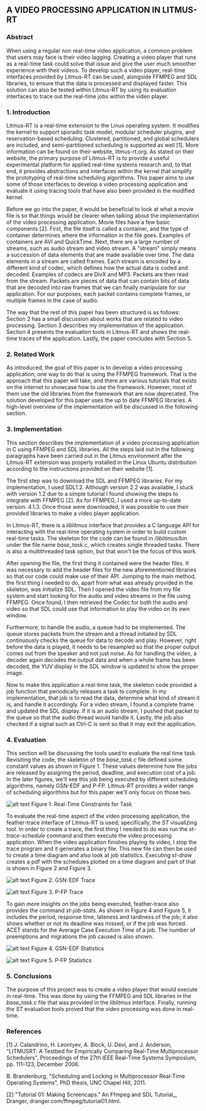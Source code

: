 ## A VIDEO PROCESSING APPLICATION IN LITMUS-RT

### Abstract

When using a regular non real-time video application, a common problem that users may face is their video lagging. Creating a video player that runs as a real-time task could solve that issue and give the user much smoother experience with their videos. To develop such a video player, real-time interfaces provided by Litmus-RT can be used, alongside FFMPEG and SDL libraries, to ensure that the data is processed and displayed faster. This solution can also be tested within Litmus-RT by using its evaluation interfaces to trace out the real-time jobs within the video player.



### 1. Introduction

Litmus-RT is a real-time extension to the Linux operating system. It modifies the kernel to support sporadic task model, modular scheduler plugins, and reservation-based scheduling. Clustered, partitioned, and global schedulers are included, and semi-partitioned scheduling is supported as well [1]. More information can be found on their website, litmus-rt.org. As stated on their website, the primary purpose of Litmus-RT is to provide a useful experimental platform for applied real-time systems research and, to that end, it provides abstractions and interfaces within the kernel that simplify the prototyping of real-time scheduling algorithms. This paper aims to use some of those interfaces to develop a video processing application and evaluate it using tracing tools that have also been provided in the modified kernel.

Before we go into the paper, it would be beneficial to look at what a movie file is so that things would be clearer when talking about the implementation of the video processing application. Movie files have a few basic components [2]. First, the file itself is called a container, and the type of container determines where the information in the file goes. Examples of containers are AVI and QuickTime. Next, there are a large number of streams, such as audio stream and video stream. A "stream" simply means a succession of data elements that are made available over time. The data elements in a stream are called frames. Each stream is encoded by a different kind of codec, which defines how the actual data is coded and decoded. Examples of codecs are DivX and MP3. Packets are then read from the stream. Packets are pieces of data that can contain bits of data that are decoded into raw frames that we can finally manipulate for our application. For our purposes, each packet contains complete frames, or multiple frames in the case of audio.

The way that the rest of this paper has been structured is as follows: Section 2 has a small discussion about works that are related to video processing. Section 3 describes my implementation of the application. Section 4 presents the evaluation tools in Litmus-RT and shows the real-time traces of the application. Lastly, the paper concludes with Section 5.

### 2. Related Work

As introduced, the goal of this paper is to develop a video processing application; one way to do that is using the FFMPEG framework. That is the approach that this paper will take, and there are various tutorials that exists on the internet to showcase how to use the framework. However, most of them use the old libraries from the framework that are now deprecated. The solution developed for this paper uses the up to date FFMPEG libraries. A high-level overview of the implementation will be discussed in the following section.



### 3. Implementation

This section describes the implementation of a video processing application in C using FFMPEG and SDL libraries. All the steps laid out in the following paragraphs have been carried out in the Litmus environment after the Litmus-RT extension was properly installed in the Linux Ubuntu distribution according to the instructions provided on their website [1].

The first step was to download the SDL and FFMPEG libraries. For my implementation, I used SDL1.2. Although version 2.2 was available, I stuck with version 1.2 due to a simple tutorial I found showing the steps to integrate with FFMPEG [2]. As for FFMPEG, I used a more up-to-date version: 4.1.3. Once those were downloaded, it was possible to use their provided libraries to make a video player application.

In Litmus-RT, there is a _liblitmus_ interface that provides a C language API for interacting with the real-time operating system in order to build custom real-time tasks. The skeleton for the code can be found in _/liblitmus/bin_ under the file name _base\_task.c_, which creates single threaded tasks. There is also a multithreaded task option, but that won't be the focus of this work.

After opening the file, the first thing it contained were the header files. It was necessary to add the header files for the new aforementioned libraries so that our code could make use of their API. Jumping to the main method, the first thing I needed to do, apart from what was already provided in the skeleton, was initialize SDL. Then I opened the video file from my file system and start looking for the audio and video streams in the file using FFMPEG. Once found, I then retrieved the Codec for both the audio and video so that SDL could use that information to play the video on its own window.

Furthermore, to handle the audio, a queue had to be implemented. The queue stores packets from the stream and a thread initiated by SDL continuously checks the queue for data to decode and play. However, right before the data is played, it needs to be resampled so that the proper output comes out from the speaker and not just noise. As for handling the video, a decoder again decodes the output data and when a whole frame has been decoded, the YUV display in the SDL window is updated to show the proper image.

Now to make this application a real-time task, the skeleton code provided a job function that periodically releases a task to complete. In my implementation, that job is to read the data, determine what kind of stream it is, and handle it accordingly. For a video stream, I found a complete frame and updated the SDL display. If it is an audio stream, I pushed that packet to the queue so that the audio thread would handle it. Lastly, the job also checked if a signal such as Ctrl-C is sent so that it may exit the application.



### 4. Evaluation

This section will be discussing the tools used to evaluate the real time task. Revisiting the code, the skeleton of the _base\_task.c_ file defined some constant values as shown in Figure 1. These values determine how the jobs are released by assigning the period, deadline, and execution cost of a job. In the later figures, we'll see this job being executed by different scheduling algorithms, namely GSN-EDF and P-FP. Litmus-RT provides a wider range of scheduling algorithms but for this paper we'll only focus on those two.

![alt text](https://github.com/farhanr8/Litmus-RT_VideoApp/images/figure1.png "Figure 1")
Figure 1. Real-Time Constraints for Task

To evaluate the real-time aspect of the video processing application, the feather-trace interface of Litmus-RT is used; specifically, the _ST_ visualizing tool. In order to create a trace, the first thing I needed to do was run the _st-trace-schedule_ command and then execute the video processing application. When the video application finishes playing its video, I stop the trace program and it generates a binary file. This new file can then be used to create a time diagram and also look at job statistics. Executing _st-draw_ creates a pdf with the schedules plotted on a time diagram and part of that is shown in Figure 2 and Figure 3.

![alt text](https://github.com/farhanr8/Litmus-RT_VideoApp/images/figure2.png "Figure 2")
Figure 2. GSN-EDF Trace

![alt text](https://github.com/farhanr8/Litmus-RT_VideoApp/images/figure3.png "Figure 3")
Figure 3. P-FP Trace

To gain more insights on the jobs being executed, feather-trace also provides the command _st-job-stats_. As shown in Figure 4 and Figure 5, it includes the period, response time, lateness and tardiness of the job; it also shows whether or not its deadline was missed, or if the job was forced. ACET stands for the Average Case Execution Time of a job. The number of preemptions and migrations the job caused is also shown.

![alt text](https://github.com/farhanr8/Litmus-RT_VideoApp/images/figure4.png "Figure 4")
Figure 4. GSN-EDF Statistics

![alt text](https://github.com/farhanr8/Litmus-RT_VideoApp/images/figure5.png "Figure 5")
Figure 5. P-FP Statistics



### 5. Conclusions

The purpose of this project was to create a video player that would execute in real-time. This was done by using the FFMPEG and SDL libraries in the _base\_task.c_ file that was provided in the _liblitmus_ interface. Finally, running the _ST_ evaluation tools proved that the video processing was done in real-time.



### References

[1] J. Calandrino, H. Leontyev, A. Block, U. Devi, and J. Anderson, "LITMUSRT: A Testbed for Empirically Comparing Real-Time Multiprocessor Schedulers", Proceedings of the 27th IEEE Real-Time Systems Symposium, pp. 111–123, December 2006.

B. Brandenburg, "Scheduling and Locking in Multiprocessor Real-Time Operating Systems", PhD thesis, UNC Chapel Hill, 2011.

[2] "Tutorial 01: Making Screencaps." An Ffmpeg and SDL Tutorial_, Dranger, dranger.com/ffmpeg/tutorial01.html.
